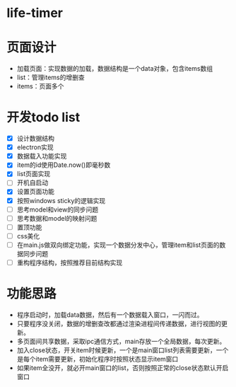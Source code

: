 # life-timer

# 页面设计
- 加载页面：实现数据的加载，数据结构是一个data对象，包含items数组
- list：管理items的增删查
- items：页面多个

# 开发todo list
- [X] 设计数据结构
- [X] electron实现
- [X] 数据载入功能实现
- [X] item的id使用Date.now()即毫秒数
- [X] list页面实现
- [ ] 开机自启动
- [X] 设置页面功能
- [X] 按照windows sticky的逻辑实现
- [ ] 思考model和view的同步问题
- [ ] 思考数据和model的映射问题
- [ ] 置顶功能
- [ ] css美化
- [ ] 在main.js做双向绑定功能，实现一个数据分发中心，管理item和list页面的数据同步问题
- [ ] 重构程序结构，按照推荐目前结构实现

# 功能思路
- 程序启动时，加载data数据，然后有一个数据载入窗口，一闪而过。
- 只要程序没关闭，数据的增删查改都通过渲染进程间传递数据，进行视图的更新。
- 多页面间共享数据，采取ipc通信方式，main存放一个全局数据，每次更新。
- 加入close状态，开关item时候更新，一个是main窗口list列表需要更新，一个是每个item需要更新，初始化程序时按照状态显示item窗口
- 如果item全没开，就必开main窗口的list，否则按照正常的close状态默认开启窗口
